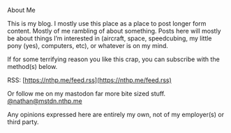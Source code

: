 About Me

This is my blog. I mostly use this place as a place to post longer form content. Mostly of me rambling of about something.
Posts here will mostly be about things I’m interested in (aircraft, space, speedcubing, my little pony (yes), computers, etc), or whatever is on my mind.

If for some terrifying reason you like this crap, you can subscribe with the method(s) below.

RSS: [https://nthp.me/feed.rss](https://nthp.me/feed.rss)

Or follow me on my mastodon far more bite sized stuff. [@nathan@mstdn.nthp.me](https://mstdn.nthp.me/@nathan)

Any opinions expressed here are entirely my own, not of my employer(s) or third party.
